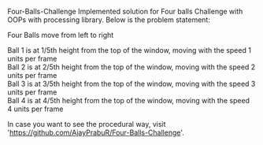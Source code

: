 Four-Balls-Challenge
Implemented solution for Four balls Challenge with OOPs with processing library. Below is the problem statement:

Four Balls move from left to right

Ball 1 is at 1/5th height from the top of the window, moving with the speed 1 units per frame<br />
Ball 2 is at 2/5th height from the top of the window, moving with the speed 2 units per frame<br />
Ball 3 is at 3/5th height from the top of the window, moving with the speed 3 units per frame<br />
Ball 4 is at 4/5th height from the top of the window, moving with the speed 4 units per frame


In case you want to see the procedural way, visit 'https://github.com/AjayPrabuR/Four-Balls-Challenge'.
